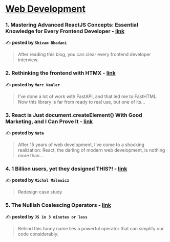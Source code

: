 
<h1><a href=https://medium.com/tag/web-development/recommended target="_blank" rel="noopener noreferrer">Web Development</a></h1>
<h3>1. Mastering Advanced ReactJS Concepts: Essential Knowledge for Every Frontend Developer - <a href="https://medium.com/@shivambhadani_/mastering-advanced-reactjs-concepts-essential-knowledge-for-every-frontend-developer-8123cf0b13ab" target="_blank" rel="noopener noreferrer">link</a></h3>

✍️ **posted by `Shivam Bhadani`**

<blockquote>After reading this blog, you can clear every frontend developer interview.</blockquote>

<h3>2. Rethinking the frontend with HTMX - <a href="https://medium.com/@marcnealer/rethinking-the-frontend-with-htmx-780045980352" target="_blank" rel="noopener noreferrer">link</a></h3>

✍️ **posted by `Marc Nealer`**

<blockquote>I’ve done a lot of work with FastAPI, and that led me to FastHTML. Now this library is far from ready to real use, but one of its…</blockquote>

<h3>3. React is Just document.createElement() With Good Marketing, and I Can Prove It - <a href="https://medium.com/@nate_78635/react-is-just-document-createelement-with-good-marketing-and-i-can-prove-it-7883b53a9063" target="_blank" rel="noopener noreferrer">link</a></h3>

✍️ **posted by `Nate`**

<blockquote>After 15 years of web development, I’ve come to a shocking realization: React, the darling of modern web development, is nothing more than…</blockquote>

<h3>4. 1 Billion users, yet they designed THIS?! - <a href="https://medium.com/@michalmalewicz/1-billion-users-yet-they-designed-this-d40a106a677f" target="_blank" rel="noopener noreferrer">link</a></h3>

✍️ **posted by `Michal Malewicz`**

<blockquote>Redesign case study</blockquote>

<h3>5. The Nullish Coalescing Operators - <a href="https://medium.com/js-in-3-minutes-or-less/the-nullish-coalescing-operators-007b3aca12a2" target="_blank" rel="noopener noreferrer">link</a></h3>

✍️ **posted by `JS in 3 minutes or less`**

<blockquote>Behind this funny name lies a powerful operator that can simplify our code considerably.</blockquote>

